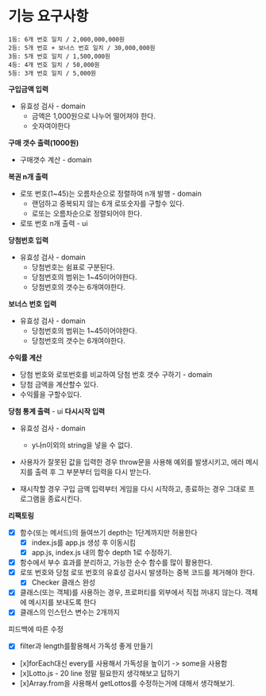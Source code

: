 # 기능 요구사항

```
1등: 6개 번호 일치 / 2,000,000,000원
2등: 5개 번호 + 보너스 번호 일치 / 30,000,000원
3등: 5개 번호 일치 / 1,500,000원
4등: 4개 번호 일치 / 50,000원
5등: 3개 번호 일치 / 5,000원
```

**구입금액 입력**
- 유효성 검사 - domain
  - 금액은 1,000원으로 나누어 떨어져야 한다.
  - 숫자여야한다

**구매 갯수 출력(1000원)**
- 구매갯수 계산 - domain

**복권 n개 출력** 
- 로또 번호(1~45)는 오름차순으로 정렬하여 n개 발행 - domain 
  - 랜덤하고 중복되지 않는 6개 로또숫자를 구할수 있다.
  - 로또는 오름차순으로 정렬되어야 한다.
- 로또 번호 n개 출력 - ui

**당첨번호 입력**
- 유효성 검사 - domain
  - 당첨번호는 쉼표로 구분된다.
  - 당첨번호의 범위는 1~45이어야한다.
  - 당첨번호의 갯수는 6개여야한다.

**보너스 번호 입력**
- 유효성 검사 - domain
  - 당첨번호의 범위는 1~45이어야한다.
  - 당첨번호의 갯수는 6개여야한다.

**수익률 계산**
- 당첨 번호와 로또번호를 비교하여 당첨 번호 갯수 구하기 - domain
- 당첨 금액을 계산할수 있다.
- 수익률을 구할수있다.

**당첨 통계 출력** - ui
**다시시작 입력**
- 유효성 검사 - domain
  - y나n이외의 string을 넣을 수 없다.


- 사용자가 잘못된 값을 입력한 경우 throw문을 사용해 예외를 발생시키고, 에러 메시지를 출력 후 그 부분부터 입력을 다시 받는다.
- 재시작할 경우 구입 금액 입력부터 게임을 다시 시작하고, 종료하는 경우 그대로 프로그램을 종료시킨다.

**리팩토링**
- [x] 함수(또는 메서드)의 들여쓰기 depth는 1단계까지만 허용한다
  - [x] index.js를 app.js 생성 후 이동시킴
  - [x] app.js, index.js 내의 함수 depth 1로 수정하기.
- [x] 함수에서 부수 효과를 분리하고, 가능한 순수 함수를 많이 활용한다. 
- [x] 로또 번호와 당첨 로또 번호의 유효성 검사시 발생하는 중복 코드를 제거해야 한다.
  - [x] Checker 클래스 완성
- [x] 클래스(또는 객체)를 사용하는 경우, 프로퍼티를 외부에서 직접 꺼내지 않는다. 객체에 메시지를 보내도록 한다
- [x] 클래스의 인스턴스 변수는 2개까지

피드백에 따른 수정
- [x] filter과 length를활용해서 가독성 좋게 만들기
- [x]forEach대신 every를 사용해서 가독성을 높이기 -> some을 사용함
- [x]Lotto.js - 20 line 정말 필요한지 생각해보고 답하기
- [x]Array.from을 사용해서 getLottos를 수정하는거에 대해서 생각해보기.


